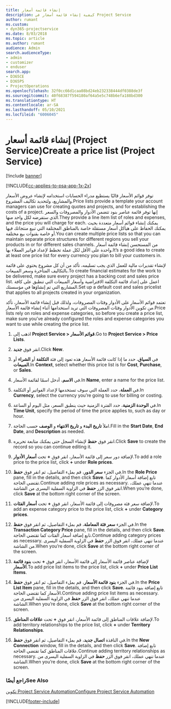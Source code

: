 ```yaml
---
title: إنشاء قائمة أسعار
description: كيفية إنشاء قائمة أسعار في Project Service
author: rumant
ms.custom:
- dyn365-projectservice
ms.date: 8/03/2018
ms.topic: article
ms.author: rumant
audience: Admin
search.audienceType:
- admin
- customizer
- enduser
search.app:
- D365CE
- D365PS
- ProjectOperations
ms.openlocfilehash: 32f0cc66d1caa08bd24eb232338444df0388de3f
ms.sourcegitcommit: 40f68387f594180af64a5e5c748b6efa188bd300
ms.translationtype: HT
ms.contentlocale: ar-SA
ms.lasthandoff: 05/10/2021
ms.locfileid: "6006045"
---
```

# <a name="create-a-price-list-project-service"></a><span data-ttu-id="0d308-103">إنشاء قائمة أسعار (Project Service)</span><span class="sxs-lookup"><span data-stu-id="0d308-103">Create a price list (Project Service)</span></span>

[!include [banner](../includes/psa-now-project-operations.md)]

[!INCLUDE[cc-applies-to-psa-app-1x-2x](../includes/cc-applies-to-psa-app-1x-2x.md)]

<span data-ttu-id="0d308-104">توفر قوائم الأسعار قالبًا يستطيع مدراء الحسابات استخدامه لإنشاء عروض الأسعار والمشاريع، ولتحديد تكاليف المشروع.</span><span class="sxs-lookup"><span data-stu-id="0d308-104">Price lists provide a template your account managers can use for creating quotes and projects, and for establishing the costs of a project.</span></span> <span data-ttu-id="0d308-105">إنها توفر قائمة عناصر بنود تتضمن الأدوار والمصروفات والسعر الذي ستفرضه لكل واحد منها.</span><span class="sxs-lookup"><span data-stu-id="0d308-105">They provide a line item list of roles and expenses, and the price you will charge for each.</span></span> <span data-ttu-id="0d308-106">يمكنك إنشاء قوائم أسعار متعددة بحيث يمكنك الحفاظ على هياكل أسعار مستقلة خاصة بالمناطق المختلفة التي تبيع منتجاتك فيها أو خاصة بقنوات بيع مختلفة.</span><span class="sxs-lookup"><span data-stu-id="0d308-106">You can create multiple price lists so that you can maintain separate price structures for different regions you sell your products in or for different sales channels.</span></span> <span data-ttu-id="0d308-107">من المستحسن إنشاء قائمة أسعار واحدة على الأقل لكل عملة تخطط لإعداد فواتير العملاء بها.</span><span class="sxs-lookup"><span data-stu-id="0d308-107">It’s a good idea to create at least one price list for every currency you plan to bill your customers in.</span></span>  
  
<span data-ttu-id="0d308-108">لإنشاء تقديرات مالية للعمل الذي يجب تسليمه، تأكد من أن كل مشروع يحتوي على قائمة بالتكاليف المتأخرة وسعر المبيعات.</span><span class="sxs-lookup"><span data-stu-id="0d308-108">To create financial estimates for the work to be delivered, make sure every project has a backing cost and sales price list.</span></span> <span data-ttu-id="0d308-109">اعمل على إعداد قائمة التكلفة الافتراضية وأسعار المبيعات التي تنطبق على كافة المشاريع التي تم إنشاؤها في مؤسستك.</span><span class="sxs-lookup"><span data-stu-id="0d308-109">Set up a default cost and sales pricelist that applies to all projects created in your organization.</span></span>  
  
<span data-ttu-id="0d308-110">تعتمد قوائم الأسعار على الأدوار وفئات المصروفات، ولذلك قبل إنشاء قائمة الأسعار، تأكد من تكوين الأدوار وفئات المصروفات التي تريد استخدامها أثناء إنشاء قائمة الأسعار.</span><span class="sxs-lookup"><span data-stu-id="0d308-110">Price lists rely on roles and expense categories, so before you create a price list, make sure you’ve already configured the roles and expense categories you want to use while creating the price list.</span></span>  
  
1.  <span data-ttu-id="0d308-111">اذهب إلى **Project Service > قوائم الأسعار**.</span><span class="sxs-lookup"><span data-stu-id="0d308-111">Go to **Project Service > Price Lists**.</span></span>  
  
2.  <span data-ttu-id="0d308-112">انقر فوق **جديد**.</span><span class="sxs-lookup"><span data-stu-id="0d308-112">Click **New**.</span></span>  
  
3.  <span data-ttu-id="0d308-113">في **السياق**، حدد ما إذا كانت قائمة الأسعار هذه تعود إلى فئة **التكلفة** أو **الشراء** أو **المبيعات**.</span><span class="sxs-lookup"><span data-stu-id="0d308-113">In **Context**, select whether this price list is for **Cost**, **Purchase**, or **Sales**.</span></span>  
  
4.  <span data-ttu-id="0d308-114">في **الاسم**، أدخل اسمًا لقائمة الأسعار.</span><span class="sxs-lookup"><span data-stu-id="0d308-114">In **Name**, enter a name for the price list.</span></span>  
  
5.  <span data-ttu-id="0d308-115">في **العملة**، حدد العملة التي سوف تستخدمها لإعداد الفواتير أو التكلفة.</span><span class="sxs-lookup"><span data-stu-id="0d308-115">In **Currency**, select the currency you’re going to use for billing or costing.</span></span>  
  
6.  <span data-ttu-id="0d308-116">في **الوحدة الزمنية**، حدد الفترة الزمنية حيث ينطبق السعر، مثل اليوم أو الساعة.</span><span class="sxs-lookup"><span data-stu-id="0d308-116">In **Time Unit**, specify the period of time the price applies to, such as day or hour.</span></span>  
  
7.  <span data-ttu-id="0d308-117">املأ **تاريخ البدء** و **تاريخ الانتهاء** و **الوصف** حسب الحاجة.</span><span class="sxs-lookup"><span data-stu-id="0d308-117">Fill in the **Start Date**, **End Date**, and **Description** as needed.</span></span>  
  
8.  <span data-ttu-id="0d308-118">انقر فوق **حفظ** لإنشاء السجل حتى يمكنك متابعة تحريره.</span><span class="sxs-lookup"><span data-stu-id="0d308-118">Click **Save** to create the record so you can continue editing it.</span></span>  
  
9. <span data-ttu-id="0d308-119">لإضافة دور سعر إلى قائمة الأسعار، انقر فوق **+** تحت **أسعار الأدوار**.</span><span class="sxs-lookup"><span data-stu-id="0d308-119">To add a role price to the price list, click **+** under **Role prices**.</span></span>  
  
10. <span data-ttu-id="0d308-120">في الجزء **سعر الدور**، قم بملء التفاصيل، ثم انقر فوق **حفظ**.</span><span class="sxs-lookup"><span data-stu-id="0d308-120">In the **Role Price** pane, fill in the details, and then click **Save**.</span></span> <span data-ttu-id="0d308-121">تابع إضافة أسعار الأدوار كما تقتضي الحاجة.</span><span class="sxs-lookup"><span data-stu-id="0d308-121">Continue adding role prices as necessary.</span></span> <span data-ttu-id="0d308-122">عندما تنهي عملك، انقر فوق الزر **حفظ** في الزاوية السفلية اليسرى من الشاشة.</span><span class="sxs-lookup"><span data-stu-id="0d308-122">When you’re done, click **Save** at the bottom right corner of the screen.</span></span>  
  
11. <span data-ttu-id="0d308-123">لإضافة سعر فئة مصروفات إلى قائمة الأسعار، انقر فوق **+** تحت **أسعار الفئات**.</span><span class="sxs-lookup"><span data-stu-id="0d308-123">To add an expense category price to the price list, click **+** under **Category prices**.</span></span>  
  
12. <span data-ttu-id="0d308-124">في الجزء **سعر فئة المعاملة‬**، قم بملء التفاصيل، ثم انقر فوق **حفظ**.</span><span class="sxs-lookup"><span data-stu-id="0d308-124">In the **Transaction Category Price** pane, fill in the details, and then click **Save**.</span></span> <span data-ttu-id="0d308-125">تابع إضافة أسعار الفئات كما تقتضي الحاجة.</span><span class="sxs-lookup"><span data-stu-id="0d308-125">Continue adding category prices as necessary.</span></span> <span data-ttu-id="0d308-126">عندما تنهي عملك، انقر فوق الزر **حفظ** في الزاوية السفلية اليسرى من الشاشة.</span><span class="sxs-lookup"><span data-stu-id="0d308-126">When you’re done, click **Save** at the bottom right corner of the screen.</span></span>  
  
13. <span data-ttu-id="0d308-127">لإضافة عناصر قائمة الأسعار إلى قائمة الأسعار، انقر فوق **+** تحت **بنود قائمة الأسعار**.</span><span class="sxs-lookup"><span data-stu-id="0d308-127">To add price list items to the price list, click **+** under **Price List Items**.</span></span>  
  
14. <span data-ttu-id="0d308-128">في الجزء **بنود قائمة الأسعار**، قم بملء التفاصيل، ثم انقر فوق **حفظ**.</span><span class="sxs-lookup"><span data-stu-id="0d308-128">In the **Price List Item** pane, fill in the details, and then click **Save**.</span></span> <span data-ttu-id="0d308-129">تابع إضافة بنود قائمة الأسعار كما تقتضي الحاجة.</span><span class="sxs-lookup"><span data-stu-id="0d308-129">Continue adding price list items as necessary.</span></span> <span data-ttu-id="0d308-130">عندما تنهي عملك، انقر فوق الزر **حفظ** في الزاوية السفلية اليسرى من الشاشة.</span><span class="sxs-lookup"><span data-stu-id="0d308-130">When you’re done, click **Save** at the bottom right corner of the screen.</span></span>  
  
15. <span data-ttu-id="0d308-131">لإضافة علاقات المناطق إلى قائمة الأسعار، انقر فوق **+** تحت **علاقات المناطق**.</span><span class="sxs-lookup"><span data-stu-id="0d308-131">To add territory relationships to the price list, click **+** under **Territory Relationships**.</span></span>  
  
16. <span data-ttu-id="0d308-132">في النافذة **اتصال جديد**، قم بملء التفاصيل، ثم انقر فوق **حفظ**.</span><span class="sxs-lookup"><span data-stu-id="0d308-132">In the **New Connection** window, fill in the details, and then click **Save**.</span></span> <span data-ttu-id="0d308-133">تابع إضافة علاقات المناطق كما تقتضي الحاجة.</span><span class="sxs-lookup"><span data-stu-id="0d308-133">Continue adding territory relationships as necessary.</span></span> <span data-ttu-id="0d308-134">عندما تنهي عملك، انقر فوق الزر **حفظ** في الزاوية السفلية اليسرى من الشاشة.</span><span class="sxs-lookup"><span data-stu-id="0d308-134">When you’re done, click **Save** at the bottom right corner of the screen.</span></span>  
  
### <a name="see-also"></a><span data-ttu-id="0d308-135">راجع أيضًا</span><span class="sxs-lookup"><span data-stu-id="0d308-135">See Also</span></span>  
 [<span data-ttu-id="0d308-136">تكوين Project Service Automation</span><span class="sxs-lookup"><span data-stu-id="0d308-136">Configure Project Service Automation</span></span>](../psa/configure.md)


[!INCLUDE[footer-include](../includes/footer-banner.md)]